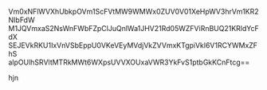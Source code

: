 Vm0xNFlWVXhUbkpOVm1ScFVtMW9WMWx0ZUV0V01XeHpWV3hrVm1KR2NIbFdW
M1JQVmxaS2NsWnFWbFZpClJuQnlWa1JHV21Rd05WZFViRnBUQ21KRldYcFdX
SEJEVkRKU1IxVnVSbEppU0VKeVEyMVdjVkZVVmxKTgpiVkl6V1RCYWMxZFhS
alpOUlhSRVltMTRkMWt6WXpsUVVXOUxaVWR3YkFvS1ptbGkKCnFtcg==

hjn